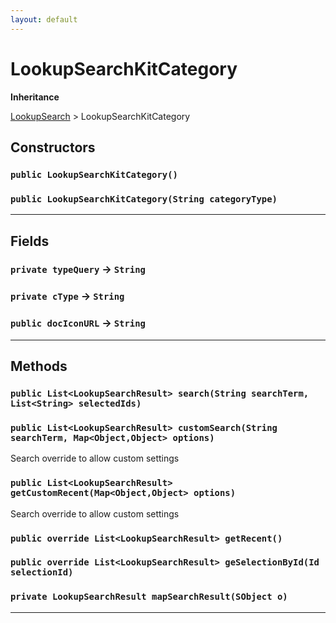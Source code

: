 ```yaml
---
layout: default
---
```

# LookupSearchKitCategory

**Inheritance**

[LookupSearch](./LookupSearch.md)
 &gt; 
LookupSearchKitCategory

## Constructors
### `public LookupSearchKitCategory()`
### `public LookupSearchKitCategory(String categoryType)`
---
## Fields

### `private typeQuery` → `String`


### `private cType` → `String`


### `public docIconURL` → `String`


---
## Methods
### `public List<LookupSearchResult> search(String searchTerm, List<String> selectedIds)`
### `public List<LookupSearchResult> customSearch(String searchTerm, Map<Object,Object> options)`

Search override to allow custom settings

### `public List<LookupSearchResult> getCustomRecent(Map<Object,Object> options)`

Search override to allow custom settings

### `public override List<LookupSearchResult> getRecent()`
### `public override List<LookupSearchResult> geSelectionById(Id selectionId)`
### `private LookupSearchResult mapSearchResult(SObject o)`
---
